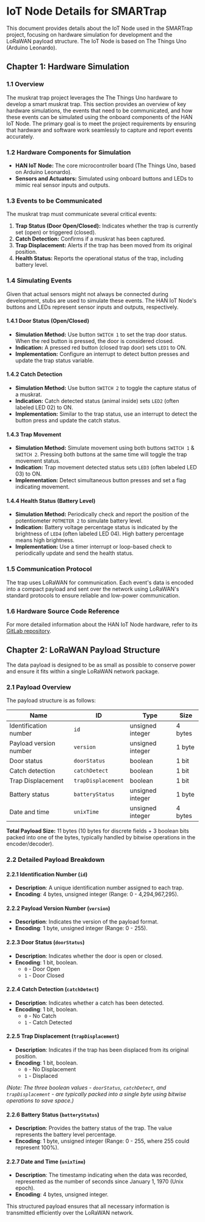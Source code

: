 # IoT Node Details for SMARTrap

This document provides details about the IoT Node used in the SMARTrap project, focusing on hardware simulation for development and the LoRaWAN payload structure. The IoT Node is based on The Things Uno (Arduino Leonardo).

## Chapter 1: Hardware Simulation

### 1.1 Overview
The muskrat trap project leverages the The Things Uno hardware to develop a smart muskrat trap. This section provides an overview of key hardware simulations, the events that need to be communicated, and how these events can be simulated using the onboard components of the HAN IoT Node. The primary goal is to meet the project requirements by ensuring that hardware and software work seamlessly to capture and report events accurately.

### 1.2 Hardware Components for Simulation
-   **HAN IoT Node:** The core microcontroller board (The Things Uno, based on Arduino Leonardo).
-   **Sensors and Actuators:** Simulated using onboard buttons and LEDs to mimic real sensor inputs and outputs.

### 1.3 Events to be Communicated
The muskrat trap must communicate several critical events:
1.  **Trap Status (Door Open/Closed):** Indicates whether the trap is currently set (open) or triggered (closed).
2.  **Catch Detection:** Confirms if a muskrat has been captured.
3.  **Trap Displacement:** Alerts if the trap has been moved from its original position.
4.  **Health Status:** Reports the operational status of the trap, including battery level.

### 1.4 Simulating Events
Given that actual sensors might not always be connected during development, stubs are used to simulate these events. The HAN IoT Node's buttons and LEDs represent sensor inputs and outputs, respectively.

#### 1.4.1 Door Status (Open/Closed)
-   **Simulation Method:** Use button `SWITCH 1` to set the trap door status. When the red button is pressed, the door is considered closed.
-   **Indication:** A pressed red button (closed trap door) sets `LED1` to ON.
-   **Implementation:** Configure an interrupt to detect button presses and update the trap status variable.

#### 1.4.2 Catch Detection
-   **Simulation Method:** Use button `SWITCH 2` to toggle the capture status of a muskrat.
-   **Indication:** Catch detected status (animal inside) sets `LED2` (often labeled LED 02) to ON.
-   **Implementation:** Similar to the trap status, use an interrupt to detect the button press and update the catch status.

#### 1.4.3 Trap Movement
-   **Simulation Method:** Simulate movement using both buttons `SWITCH 1` & `SWITCH 2`. Pressing both buttons at the same time will toggle the trap movement status.
-   **Indication:** Trap movement detected status sets `LED3` (often labeled LED 03) to ON.
-   **Implementation:** Detect simultaneous button presses and set a flag indicating movement.

#### 1.4.4 Health Status (Battery Level)
-   **Simulation Method:** Periodically check and report the position of the potentiometer `POTMETER 2` to simulate battery level.
-   **Indication:** Battery voltage percentage status is indicated by the brightness of `LED4` (often labeled LED 04). High battery percentage means high brightness.
-   **Implementation:** Use a timer interrupt or loop-based check to periodically update and send the health status.

### 1.5 Communication Protocol
The trap uses LoRaWAN for communication. Each event's data is encoded into a compact payload and sent over the network using LoRaWAN's standard protocols to ensure reliable and low-power communication.

### 1.6 Hardware Source Code Reference
For more detailed information about the HAN IoT Node hardware, refer to its [GitLab repository](https://gitlab.com/wlgrw/han-iot-node).

## Chapter 2: LoRaWAN Payload Structure

The data payload is designed to be as small as possible to conserve power and ensure it fits within a single LoRaWAN network package.

### 2.1 Payload Overview
The payload structure is as follows:

| Name                   | ID               | Type             | Size    |
|------------------------|------------------|------------------|---------|
| Identification number  | `id`             | unsigned integer | 4 bytes |
| Payload version number | `version`        | unsigned integer | 1 byte  |
| Door status            | `doorStatus`     | boolean          | 1 bit   |
| Catch detection        | `catchDetect`    | boolean          | 1 bit   |
| Trap Displacement      | `trapDisplacement`| boolean          | 1 bit   |
| Battery status         | `batteryStatus`  | unsigned integer | 1 byte  |
| Date and time          | `unixTime`       | unsigned integer | 4 bytes |

**Total Payload Size:** 11 bytes (10 bytes for discrete fields + 3 boolean bits packed into one of the bytes, typically handled by bitwise operations in the encoder/decoder).

### 2.2 Detailed Payload Breakdown

#### 2.2.1 Identification Number (`id`)
-   **Description**: A unique identification number assigned to each trap.
-   **Encoding**: 4 bytes, unsigned integer (Range: 0 - 4,294,967,295).

#### 2.2.2 Payload Version Number (`version`)
-   **Description**: Indicates the version of the payload format.
-   **Encoding**: 1 byte, unsigned integer (Range: 0 - 255).

#### 2.2.3 Door Status (`doorStatus`)
-   **Description**: Indicates whether the door is open or closed.
-   **Encoding**: 1 bit, boolean.
    -   `0` - Door Open
    -   `1` - Door Closed

#### 2.2.4 Catch Detection (`catchDetect`)
-   **Description**: Indicates whether a catch has been detected.
-   **Encoding**: 1 bit, boolean.
    -   `0` - No Catch
    -   `1` - Catch Detected

#### 2.2.5 Trap Displacement (`trapDisplacement`)
-   **Description**: Indicates if the trap has been displaced from its original position.
-   **Encoding**: 1 bit, boolean.
    -   `0` - No Displacement
    -   `1` - Displaced

*(Note: The three boolean values - `doorStatus`, `catchDetect`, and `trapDisplacement` - are typically packed into a single byte using bitwise operations to save space.)*

#### 2.2.6 Battery Status (`batteryStatus`)
-   **Description**: Provides the battery status of the trap. The value represents the battery level percentage.
-   **Encoding**: 1 byte, unsigned integer (Range: 0 - 255, where 255 could represent 100%).

#### 2.2.7 Date and Time (`unixTime`)
-   **Description**: The timestamp indicating when the data was recorded, represented as the number of seconds since January 1, 1970 (Unix epoch).
-   **Encoding**: 4 bytes, unsigned integer.

This structured payload ensures that all necessary information is transmitted efficiently over the LoRaWAN network.
